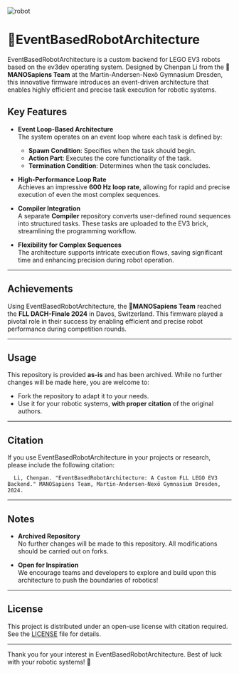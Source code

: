 ![robot](https://github.com/user-attachments/assets/46471bda-5536-4269-a9c3-38c331b97ef5)

# 🦎EventBasedRobotArchitecture

EventBasedRobotArchitecture is a custom backend for LEGO EV3 robots based on the ev3dev operating system. Designed by Chenpan Li from the 🦎**MANOSapiens Team** at the Martin-Andersen-Nexö Gymnasium Dresden, this innovative firmware introduces an event-driven architecture that enables highly efficient and precise task execution for robotic systems.

## Key Features

- **Event Loop-Based Architecture**  
  The system operates on an event loop where each task is defined by:
  - **Spawn Condition**: Specifies when the task should begin.
  - **Action Part**: Executes the core functionality of the task.
  - **Termination Condition**: Determines when the task concludes.

- **High-Performance Loop Rate**  
  Achieves an impressive **600 Hz loop rate**, allowing for rapid and precise execution of even the most complex sequences.

- **Compiler Integration**  
  A separate **Compiler** repository converts user-defined round sequences into structured tasks. These tasks are uploaded to the EV3 brick, streamlining the programming workflow.

- **Flexibility for Complex Sequences**  
  The architecture supports intricate execution flows, saving significant time and enhancing precision during robot operation.

---

## Achievements

Using EventBasedRobotArchitecture, the 🦎**MANOSapiens Team** reached the **FLL DACH-Finale 2024** in Davos, Switzerland. This firmware played a pivotal role in their success by enabling efficient and precise robot performance during competition rounds.

---

## Usage

This repository is provided **as-is** and has been archived. While no further changes will be made here, you are welcome to:
- Fork the repository to adapt it to your needs.
- Use it for your robotic systems, **with proper citation** of the original authors.

---

## Citation

If you use EventBasedRobotArchitecture in your projects or research, please include the following citation:
```
  Li, Chenpan. "EventBasedRobotArchitecture: A Custom FLL LEGO EV3 Backend." MANOSapiens Team, Martin-Andersen-Nexö Gymnasium Dresden, 2024.
```

---

## Notes

- **Archived Repository**  
  No further changes will be made to this repository. All modifications should be carried out on forks.

- **Open for Inspiration**  
  We encourage teams and developers to explore and build upon this architecture to push the boundaries of robotics!

---

## License

This project is distributed under an open-use license with citation required. See the [LICENSE](LICENSE) file for details.

---

Thank you for your interest in EventBasedRobotArchitecture. Best of luck with your robotic systems! 🚀
